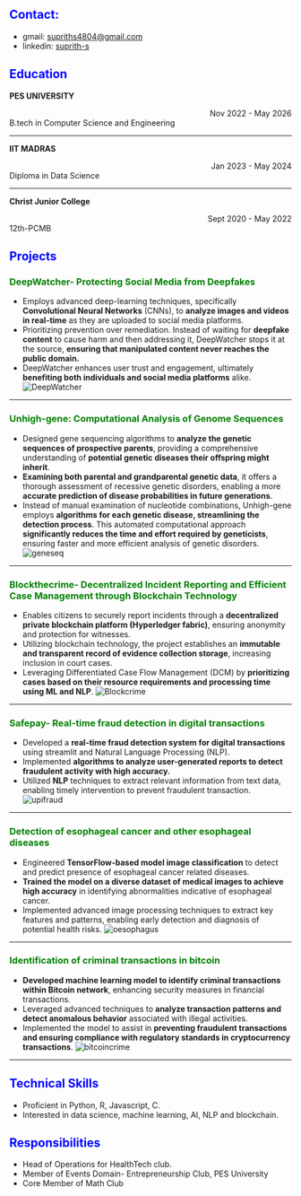 ## <span style="color:blue"> Contact: </span>
- gmail: supriths4804@gmail.com 
- linkedin: [suprith-s](https://www.linkedin.com/in/suprith-s-2324b0213/)

## <span style="color:blue">Education </span>

**PES UNIVERSITY**  
<div style="text-align: right;"> Nov 2022 - May 2026 </div>
B.tech in Computer Science and Engineering

-------------------------------------------------------------
**IIT MADRAS**  
<div style="text-align: right;"> Jan 2023 - May 2024 </div> 
Diploma in Data Science 

-------------------------------------------------------------
**Christ Junior College**  
<div style="text-align: right;"> Sept 2020 - May 2022 </div> 
12th-PCMB 


## <span style="color:blue"> Projects </span>

### <span style="color:green"> DeepWatcher- Protecting Social Media from Deepfakes </span>
- Employs advanced deep-learning techniques, specifically **Convolutional Neural Networks** (CNNs), to **analyze images and videos in real-time** as they are uploaded to social media platforms.
- Prioritizing prevention over remediation. Instead of waiting for **deepfake content** to cause harm and then addressing it, DeepWatcher stops it at the source, **ensuring that manipulated content never reaches the public domain.**
- DeepWatcher enhances user trust and engagement, ultimately **benefiting both individuals and social media platforms** alike.
![DeepWatcher](/assets/deepwatcher.png)

-------------------------------------------------------------
### <span style="color:green"> Unhigh-gene: Computational Analysis of Genome Sequences </span>
- Designed gene sequencing algorithms to **analyze the genetic sequences of prospective parents**, providing a comprehensive understanding of **potential genetic diseases their offspring might inherit**.
- **Examining both parental and grandparental genetic data**, it offers a thorough assessment of recessive genetic disorders, enabling a more **accurate prediction of disease probabilities in future generations**.
- Instead of manual examination of nucleotide combinations, Unhigh-gene employs **algorithms for each genetic disease, streamlining the detection process**. This automated computational approach **significantly reduces the time and effort required by geneticists**, ensuring faster and more efficient analysis of genetic disorders.
![geneseq](/assets/geneseq.jpg)

-------------------------------------------------------------
### <span style="color:green"> Blockthecrime- Decentralized Incident Reporting and Efficient Case Management through Blockchain Technology </span>
- Enables citizens to securely report incidents through a **decentralized private blockchain platform (Hyperledger fabric)**, ensuring anonymity and protection for witnesses.
- Utilizing blockchain technology, the project establishes an **immutable and transparent record of evidence collection storage**, increasing inclusion in court cases.
- Leveraging Differentiated Case Flow Management (DCM) by **prioritizing cases based on their resource requirements and processing time using ML and NLP**.
![Blockcrime](/assets/blockcrime.jpg)

-------------------------------------------------------------
### <span style="color:green"> Safepay- Real-time fraud detection in digital transactions </span>
- Developed a **real-time fraud detection system for digital transactions** using streamlit and Natural Language Processing (NLP).
- Implemented **algorithms to analyze user-generated reports to detect fraudulent activity with high accuracy.**
- Utilized **NLP** techniques to extract relevant information from text data, enabling timely intervention to prevent fraudulent transaction.
![upifraud](/assets/upifraud.jpg)

-------------------------------------------------------------
### <span style="color:green"> Detection of esophageal cancer and other esophageal diseases </span>
- Engineered **TensorFlow-based model image classification** to detect and predict presence of esophageal cancer related diseases.
- **Trained the model on a diverse dataset of medical images to achieve high accuracy** in identifying abnormalities indicative of esophageal cancer.
- Implemented advanced image processing techniques to extract key features and patterns, enabling early detection and diagnosis of potential health risks.
![oesophagus](/assets/oesophagus.jpg)

-------------------------------------------------------------
### <span style="color:green"> Identification of criminal transactions in bitcoin </span>
- **Developed machine learning model to identify criminal transactions within Bitcoin network**, enhancing security measures in financial transactions.
- Leveraged advanced techniques to **analyze transaction patterns and detect anomalous behavior** associated with illegal activities.
- Implemented the model to assist in **preventing fraudulent transactions and ensuring compliance with regulatory standards in cryptocurrency transactions**.
![bitcoincrime](/assets/bitcoincrime.jpg)

-------------------------------------------------------------
## <span style="color:blue"> Technical Skills </span>
- Proficient in Python, R, Javascript, C.
- Interested in data science, machine learning, AI, NLP and blockchain.

## <span style="color:blue"> Responsibilities </span>
- Head of Operations for HealthTech club.
- Member of Events Domain- Entrepreneurship Club, PES University
- Core Member of Math Club
